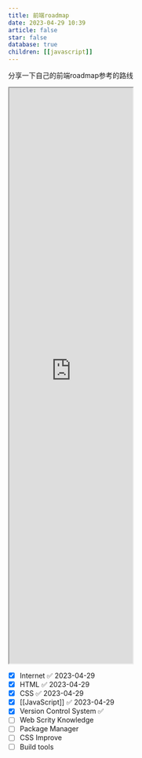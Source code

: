 ```yaml
---
title: 前端roadmap
date: 2023-04-29 10:39
article: false
star: false
database: true
children: [[javascript]]
---
```


分享一下自己的前端roadmap参考的路线
<iframe id="inlineFrameExample"
    title="Inline Frame Example"
    width="50%"
    height="30%"
    src="https://roadmap.sh/frontend">
</iframe>

- [x] Internet ✅ 2023-04-29
- [x] HTML ✅ 2023-04-29
- [x] CSS ✅ 2023-04-29
- [x] [[JavaScript]] ✅ 2023-04-29
- [x] Version Control System ✅ 
- [ ] Web Scrity Knowledge
- [ ] Package Manager
- [ ] CSS Improve
- [ ] Build tools
